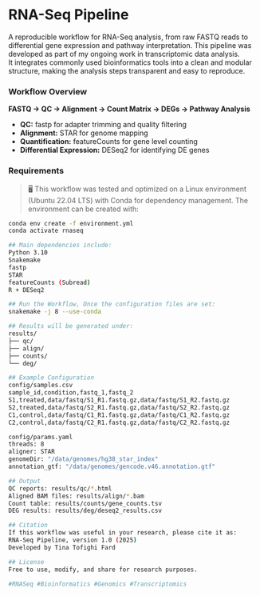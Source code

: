# RNA-Seq Pipeline

A reproducible workflow for RNA-Seq analysis, from raw FASTQ reads to differential gene expression and pathway interpretation.
This pipeline was developed as part of my ongoing work in transcriptomic data analysis.  
It integrates commonly used bioinformatics tools into a clean and modular structure, making the analysis steps transparent and easy to reproduce.


### Workflow Overview
**FASTQ → QC → Alignment → Count Matrix → DEGs → Pathway Analysis**
- **QC:** fastp for adapter trimming and quality filtering  
- **Alignment:** STAR for genome mapping  
- **Quantification:** featureCounts for gene level counting  
- **Differential Expression:** DESeq2 for identifying DE genes  

### Requirements
> 🖥️ This workflow was tested and optimized on a Linux environment (Ubuntu 22.04 LTS) with Conda for dependency management.
The environment can be created with:
```bash
conda env create -f environment.yml
conda activate rnaseq

## Main dependencies include:
Python 3.10
Snakemake
fastp
STAR
featureCounts (Subread)
R + DESeq2

## Run the Workflow, Once the configuration files are set:
snakemake -j 8 --use-conda

## Results will be generated under:
results/
├── qc/
├── align/
├── counts/
└── deg/

## Example Configuration
config/samples.csv
sample_id,condition,fastq_1,fastq_2
S1,treated,data/fastq/S1_R1.fastq.gz,data/fastq/S1_R2.fastq.gz
S2,treated,data/fastq/S2_R1.fastq.gz,data/fastq/S2_R2.fastq.gz
C1,control,data/fastq/C1_R1.fastq.gz,data/fastq/C1_R2.fastq.gz
C2,control,data/fastq/C2_R1.fastq.gz,data/fastq/C2_R2.fastq.gz

config/params.yaml
threads: 8
aligner: STAR
genomeDir: "/data/genomes/hg38_star_index"
annotation_gtf: "/data/genomes/gencode.v46.annotation.gtf"

## Output
QC reports: results/qc/*.html
Aligned BAM files: results/align/*.bam
Count table: results/counts/gene_counts.tsv
DEG results: results/deg/deseq2_results.csv

## Citation
If this workflow was useful in your research, please cite it as:
RNA-Seq Pipeline, version 1.0 (2025)
Developed by Tina Tofighi Fard

## License
Free to use, modify, and share for research purposes.

#RNASeq #Bioinformatics #Genomics #Transcriptomics
